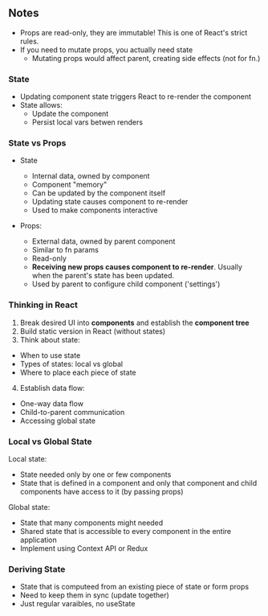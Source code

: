 ## Notes

- Props are read-only, they are immutable! This is one of React's strict rules.
- If you need to mutate props, you actually need state
  - Mutating props would affect parent, creating side effects (not for fn.)

### State

- Updating component state triggers React to re-render the component
- State allows:
  - Update the component
  - Persist local vars betwen renders

### State vs Props

- State

  - Internal data, owned by component
  - Component "memory"
  - Can be updated by the component itself
  - Updating state causes component to re-render
  - Used to make components interactive

- Props:
  - External data, owned by parent component
  - Similar to fn params
  - Read-only
  - **Receiving new props causes component to re-render**. Usually when the parent's state has been updated.
  - Used by parent to configure child component ('settings')

### Thinking in React

1. Break desired UI into **components** and establish the **component tree**
2. Build static version in React (without states)
3. Think about state:

- When to use state
- Types of states: local vs global
- Where to place each piece of state

4. Establish data flow:

- One-way data flow
- Child-to-parent communication
- Accessing global state

### Local vs Global State

Local state:

- State needed only by one or few components
- State that is defined in a component and only that component and child components have access to it (by passing props)

Global state:

- State that many components might needed
- Shared state that is accessible to every component in the entire application
- Implement using Context API or Redux

### Deriving State

- State that is computeed from an existing piece of state or form props
- Need to keep them in sync (update together)
- Just regular varaibles, no useState
